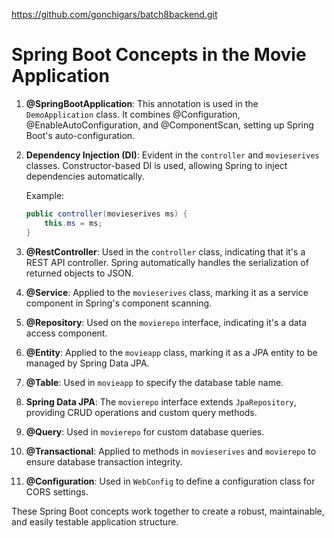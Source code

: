 https://github.com/gonchigars/batch8backend.git

# Spring Boot Concepts in the Movie Application

1. **@SpringBootApplication**: This annotation is used in the `DemoApplication` class. It combines @Configuration, @EnableAutoConfiguration, and @ComponentScan, setting up Spring Boot's auto-configuration.

2. **Dependency Injection (DI)**: Evident in the `controller` and `movieserives` classes. Constructor-based DI is used, allowing Spring to inject dependencies automatically.

   Example:
   ```java
   public controller(movieserives ms) {
       this.ms = ms;
   }
   ```

3. **@RestController**: Used in the `controller` class, indicating that it's a REST API controller. Spring automatically handles the serialization of returned objects to JSON.

4. **@Service**: Applied to the `movieserives` class, marking it as a service component in Spring's component scanning.

5. **@Repository**: Used on the `movierepo` interface, indicating it's a data access component.

6. **@Entity**: Applied to the `movieapp` class, marking it as a JPA entity to be managed by Spring Data JPA.

7. **@Table**: Used in `movieapp` to specify the database table name.

8. **Spring Data JPA**: The `movierepo` interface extends `JpaRepository`, providing CRUD operations and custom query methods.

9. **@Query**: Used in `movierepo` for custom database queries.

10. **@Transactional**: Applied to methods in `movieserives` and `movierepo` to ensure database transaction integrity.

11. **@Configuration**: Used in `WebConfig` to define a configuration class for CORS settings.

These Spring Boot concepts work together to create a robust, maintainable, and easily testable application structure.

